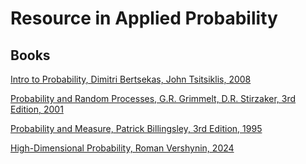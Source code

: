 # Resource in Applied Probability

## Books

[Intro to Probability, Dimitri Bertsekas, John Tsitsiklis, 2008](https://github.com/dimitarpg13/probabilistic_machine_learning/blob/main/applied_probability/books/introduction_to_probability_bertsekas_2nd_2008.pdf)

[Probability and Random Processes, G.R. Grimmelt, D.R. Stirzaker, 3rd Edition, 2001](https://github.com/dimitarpg13/probabilistic_machine_learning/blob/main/applied_statistics/books/ProbabilityandRandomProcessesGrimmelt2001Oxford.pdf)

[Probability and Measure, Patrick Billingsley, 3rd Edition, 1995](https://github.com/dimitarpg13/probabilistic_machine_learning/blob/main/applied_statistics/books/ProbabilityAndMeasureBillingsleyThirdEdition.pdf)

[High-Dimensional Probability, Roman Vershynin, 2024](https://github.com/dimitarpg13/probabilistic_machine_learning/blob/main/applied_probability/books/High-Dimensional-Probability-Vershynin-UC-Irvine_2024.pdf)
